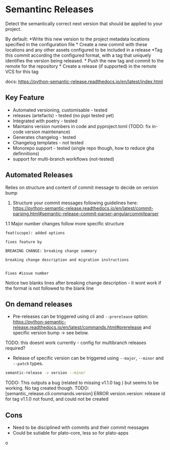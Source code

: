# Semantinc Releases

  Detect the semantically correct next version that should be applied to your
  project.

  By default:
    *Write this new version to the project metadata locations
      specified in the configuration file
    * Create a new commit with these locations and any other assets configured
      to be included in a release
    *Tag this commit according the configured format, with a tag that uniquely
      identifies the version being released.
    * Push the new tag and commit to the remote for the repository
    * Create a release (if supported) in the remote VCS for this tag

docs: <https://python-semantic-release.readthedocs.io/en/latest/index.html>

## Key Feature

- Automated versioning, customisable - tested
- releases (artefacts) - tested (no pypi tested yet)
- Integrated with poetry - tested
- Maintains version numbers in code and pyproject.toml (TODO: fix in-code version maintenance)
- Generates changelog - tested
- Changelog templates - not tested
- Monorepo support - tested (single repo though, how to reduce gha definnitions)
- support for multi-branch workflows (not-tested)

## Automated Releases

Relies on structure and content of commit message to decide on version bump

1. Structure your commit messages following guidelines here: <https://python-semantic-release.readthedocs.io/en/latest/commit-parsing.html#semantic-release-commit-parser-angularcommitparser>

1.1 Major number changes follow more specific structure

````text
feat(scope): added options

fixes feature by

BREAKING CHANGE: breaking change summary

breaking change description and migration instructions


Fixes #issue number
````

Notice two blanks lines after breaking change description - it wont work if the format is not followed to the blank line

## On demand releases

- Pre-releases can be triggered using cli and `--prerelease` option: <https://python-semantic-release.readthedocs.io/en/latest/commands.html#prerelease> and specific version bump -> see below.

TODO: this doesnt work currently - config for multibranch releases required?

- Release of specific version can be triggered using `--major`, `--minor` and `--patch` types.

````bash
semantic-release -v version --minor
````

TODO: This outputs a bug (related to missing v1.1.0 tag ) but seems to be working. No tag created though.
TODO: [semantic_release.cli.commands.version] ERROR version.version: release id for tag v1.1.0 not found, and could not be created

## Cons

- Need to be disciplined with commits and their commit messages
- Could be sutiable for plato-core, less so for plato-apps

o